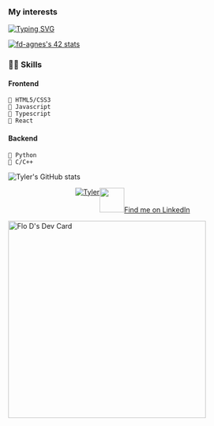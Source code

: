 ### My interests

[![Typing SVG](https://readme-typing-svg.herokuapp.com?font=Sherif&size=40&pause=500&color=305042&center=true&vCenter=true&width=1000&height=100&lines=Everything_About_Frontend;Python)](https://git.io/typing-svg)

[![fd-agnes's 42 stats](https://badge42.vercel.app/api/v2/cl48k6af0000609m96gdo9tb2/stats?cursusId=21&coalitionId=124)](https://github.com/JaeSeoKim/badge42)

### 👨‍💻 Skills
#### Frontend
    💬 HTML5/CSS3
    💬 Javascript
    💬 Typescript 
    💬 React 
#### Backend
    💬 Python
    💬 C/C++ 

![Tyler's GitHub stats](https://github-readme-stats.vercel.app/api?username=tylerdurden230&show_icons=true&theme=transparent)

<div style="display: flex; justify-content: center; aling-items: center">
    <a href="https://www.codewars.com/users/TylerDurden230"><img src="https://www.codewars.com/users/TylerDurden230/badges/large" alt="Tyler"/></a>
    <a href="https://www.linkedin.com/in/flaviodagnese/" alt="LinkedIn"><img width="50px" src="https://i.imgur.com/VgmUYaC.png"/>Find me on LinkedIn</a>
</div>


<!---
<a href="https://github.com/TylerDurden230?tab=repositories">
    <img src="https://github-readme-stats.vercel.app/api/top-langs/?username=TylerDurden230&layout=compact&theme=tokyonight" width="380" height="200">
</a>
--->

<!---
TylerDurden230/TylerDurden230 is a ✨ special ✨ repository because its `README.md` (this file) appears on your GitHub profile.
You can click the Preview link to take a look at your changes.
--->

<!-- Social icons section -->


<a href="https://app.daily.dev/tylerdurden230"><img src="https://api.daily.dev/devcards/b45b61fbaa7c4e969579273c460956fa.png?r=vgh" width="400" alt="Flo D's Dev Card"/></a>
 



